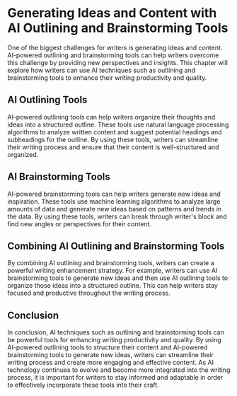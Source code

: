 Generating Ideas and Content with AI Outlining and Brainstorming Tools
========================================================================================================================

One of the biggest challenges for writers is generating ideas and content. AI-powered outlining and brainstorming tools can help writers overcome this challenge by providing new perspectives and insights. This chapter will explore how writers can use AI techniques such as outlining and brainstorming tools to enhance their writing productivity and quality.

AI Outlining Tools
------------------

AI-powered outlining tools can help writers organize their thoughts and ideas into a structured outline. These tools use natural language processing algorithms to analyze written content and suggest potential headings and subheadings for the outline. By using these tools, writers can streamline their writing process and ensure that their content is well-structured and organized.

AI Brainstorming Tools
----------------------

AI-powered brainstorming tools can help writers generate new ideas and inspiration. These tools use machine learning algorithms to analyze large amounts of data and generate new ideas based on patterns and trends in the data. By using these tools, writers can break through writer's block and find new angles or perspectives for their content.

Combining AI Outlining and Brainstorming Tools
----------------------------------------------

By combining AI outlining and brainstorming tools, writers can create a powerful writing enhancement strategy. For example, writers can use AI brainstorming tools to generate new ideas and then use AI outlining tools to organize those ideas into a structured outline. This can help writers stay focused and productive throughout the writing process.

Conclusion
----------

In conclusion, AI techniques such as outlining and brainstorming tools can be powerful tools for enhancing writing productivity and quality. By using AI-powered outlining tools to structure their content and AI-powered brainstorming tools to generate new ideas, writers can streamline their writing process and create more engaging and effective content. As AI technology continues to evolve and become more integrated into the writing process, it is important for writers to stay informed and adaptable in order to effectively incorporate these tools into their craft.

